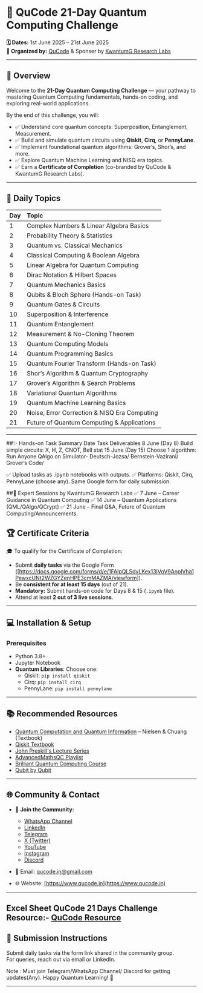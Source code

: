 # 🌌 QuCode 21-Day Quantum Computing Challenge

**🗓️ Dates:** 1st June 2025 – 21st June 2025  
**🧠 Organized by:** [QuCode](https://www.qucode.in) & Sponser by [KwantumG Research Labs](https://kwantumg.com/)  

---

## 🚀 Overview

Welcome to the **21-Day Quantum Computing Challenge** — your pathway to mastering Quantum Computing fundamentals, hands-on coding, and exploring real-world applications.

By the end of this challenge, you will:
- ✅ Understand core quantum concepts: Superposition, Entanglement, Measurement.
- ✅ Build and simulate quantum circuits using **Qiskit**, **Cirq**, or **PennyLane**.
- ✅ Implement foundational quantum algorithms: Grover’s, Shor’s, and more.
- ✅ Explore Quantum Machine Learning and NISQ era topics.
- ✅ Earn a **Certificate of Completion** (co-branded by QuCode & KwantumG Research Labs).

---

## 📝 Daily Topics

| Day  | Topic                                           |
| :--- | :---------------------------------------------- |
| 1    | Complex Numbers & Linear Algebra Basics        |
| 2    | Probability Theory & Statistics                |
| 3    | Quantum vs. Classical Mechanics                |
| 4    | Classical Computing & Boolean Algebra          |
| 5    | Linear Algebra for Quantum Computing           |
| 6    | Dirac Notation & Hilbert Spaces                |
| 7    | Quantum Mechanics Basics                       |
| 8    | Qubits & Bloch Sphere (Hands-on Task)          |
| 9    | Quantum Gates & Circuits                       |
| 10   | Superposition & Interference                   |
| 11   | Quantum Entanglement                           |
| 12   | Measurement & No-Cloning Theorem               |
| 13   | Quantum Computing Models                       |
| 14   | Quantum Programming Basics                     |
| 15   | Quantum Fourier Transform (Hands-on Task)      |
| 16   | Shor’s Algorithm & Quantum Cryptography        |
| 17   | Grover’s Algorithm & Search Problems           |
| 18   | Variational Quantum Algorithms                 |
| 19   | Quantum Machine Learning Basics                |
| 20   | Noise, Error Correction & NISQ Era Computing   |
| 21   | Future of Quantum Computing & Applications     |

---
##✨ Hands-on Task Summary
Date	Task	Deliverables
8 June (Day 8)	   Build simple circuits:      X, H, Z, CNOT, Bell stat
15 June (Day 15)	Choose 1 algorithm: Run Anyone QAlgo on Simulator-     Deutsch-Jozsa/ Bernstein-Vazirani/ Grover’s	Code/

✅ Upload tasks as .ipynb notebooks with outputs.
✅ Platforms: Qiskit, Cirq, PennyLane (choose any). Same Google form for daily submission.

##🌟 Expert Sessions by KwantumG Research Labs
✅ 7 June – Career Guidance in Quantum Computing
✅ 14 June – Quantum Applications (QML/QAlgo/QCrypt)
✅ 21 June – Final Q&A, Future of Quantum Computing/Announcements.


## 🏆 Certificate Criteria

🎓 To qualify for the Certificate of Completion:
- Submit **daily tasks** via the Google Form ([https://docs.google.com/forms/d/e/1FAIpQLSdvLKex13IVoV9AnplVha1PewxcUNt2WZGYZenHPE3cmMAZMA/viewform]).
- Be **consistent for at least 15 days** (out of 21).
- **Mandatory:** Submit hands-on code for Days 8 & 15 (`.ipynb` file).
- Attend at least **2 out of 3 live sessions**.

---

## 💻 Installation & Setup

### Prerequisites
- Python 3.8+
- Jupyter Notebook
- **Quantum Libraries**: Choose one:
  - Qiskit: `pip install qiskit`
  - Cirq: `pip install cirq`
  - PennyLane: `pip install pennylane`

---

## 📚 Recommended Resources

- [Quantum Computation and Quantum Information](https://qubit.guide/) – Nielsen & Chuang (Textbook)
- [Qiskit Textbook](https://qiskit.org/textbook/)
- [John Preskill's Lecture Series](https://www.youtube.com/watch?v=w08pSFsAZvE&list=PL0ojjrEqIyPy-1RRD8cTD_lF1hflo89Iu)
- [AdvancedMathsQC Playlist](https://www.youtube.com/watch?v=zm64o27eHYw&list=PLxP0p--aBHmIe--9rczWe4AZmw03e2bz0)
- [Brilliant Quantum Computing Course](https://brilliant.org/courses/quantum-computing/?courseSlug=quantum-computing)
- [Qubit by Qubit](https://www.qubitbyqubit.org/)

---

## 🌐 Community & Contact

- 📢 **Join the Community:**
  - [WhatsApp Channel](https://whatsapp.com/channel/0029VazDF5KK5cD71hfQ3J2s)
  - [LinkedIn](https://www.linkedin.com/company/qucodes/)
  - [Telegram](https://t.me/qucodes)
  - [X (Twitter)](https://x.com/Qucodes)
  - [YouTube](https://www.youtube.com/@Qu-Code)
  - [Instagram](https://www.instagram.com/qucode_in/?igsh=M2d4eWkwcmRkbmJv&utm_source=qr#)
  - [Discord](https://discord.gg/r5ZSDtAE)

- 📧 Email: [qucode.in@gmail.com](mailto:qucode.in@gmail.com)  
- 🌐 Website: [https://www.qucode.in](https://www.qucode.in)

---



## Excel Sheet QuCode 21 Days Challenge Resource:- [QuCode Resource](https://docs.google.com/spreadsheets/d/1zuaEXlzuceRqMTcACMYRPVpQCNLzmsYDkYVVQ5bZS3Q/edit?gid=0#gid=0)

## 📌 Submission Instructions

Submit daily tasks via the form link shared in the community group.  
For queries, reach out via email or LinkedIn.  

Note : Must join 
Telegram/WhatsApp Channel/ Discord for getting updates(Any).
Happy Quantum Learning! 🚀

---

